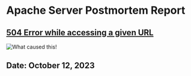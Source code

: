 # Apache Server Postmortem Report
## [504 Error while accessing a given URL](https://world.siteground.com/kb/504-gateway-timeout/#:~:text=The%20504%20(Gateway%20Timeout)%20status,toward%20the%20server%20or%20site.)
![What caused this!](https://assets-global.website-files.com/5c51758c58939b30a6fd3d73/63954b879834c146bbb418fc_retrospectives-p-500.webp)
## Date: October 12, 2023